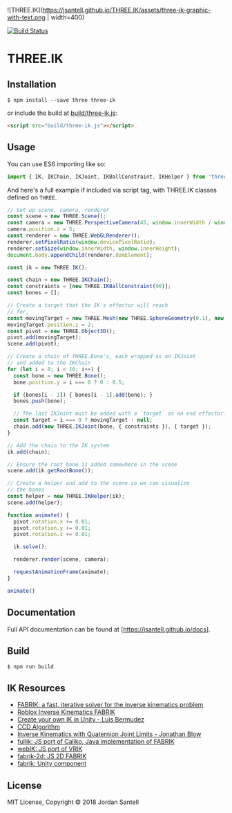 ![THREE.IK](https://jsantell.github.io/THREE.IK/assets/three-ik-graphic-with-text.png | width=400)

[![Build Status](http://img.shields.io/npm/v/three-ik.svg?style=flat-square)](https://www.npmjs.org/package/three-ik)

# THREE.IK

## Installation

`$ npm install --save three three-ik`

or include the build at [build/three-ik.js](build/three-ik.js):

```html
<script src="build/three-ik.js"></script>
```

## Usage

You can use ES6 importing like so:

```js
import { IK, IKChain, IKJoint, IKBallConstraint, IKHelper } from 'three-ik';
```

And here's a full example if included via script tag, with THREE.IK classes
defined on `THREE`.

```js
// Set up scene, camera, renderer
const scene = new THREE.Scene();
const camera = new THREE.PerspectiveCamera(45, window.innerWidth / window.innerHeight, 0.01, 100);
camera.position.z = 5;
const renderer = new THREE.WebGLRenderer();
renderer.setPixelRatio(window.devicePixelRatio);
renderer.setSize(window.innerWidth, window.innerHeight);
document.body.appendChild(renderer.domElement);

const ik = new THREE.IK();

const chain = new THREE.IKChain();
const constraints = [new THREE.IKBallConstraint(90)];
const bones = [];

// Create a target that the IK's effector will reach
// for.
const movingTarget = new THREE.Mesh(new THREE.SphereGeometry(0.1), new THREE.MeshBasicMaterial({ color: 0xff0000 }));
movingTarget.position.z = 2;
const pivot = new THREE.Object3D();
pivot.add(movingTarget);
scene.add(pivot);

// Create a chain of THREE.Bone's, each wrapped as an IKJoint
// and added to the IKChain
for (let i = 0; i < 10; i++) {
  const bone = new THREE.Bone();
  bone.position.y = i === 0 ? 0 : 0.5;

  if (bones[i - 1]) { bones[i - 1].add(bone); }
  bones.push(bone);

  // The last IKJoint must be added with a `target` as an end effector.
  const target = i === 9 ? movingTarget : null;
  chain.add(new THREE.IKJoint(bone, { constraints }), { target });
}

// Add the chain to the IK system
ik.add(chain);

// Ensure the root bone is added somewhere in the scene
scene.add(ik.getRootBone());

// Create a helper and add to the scene so we can visualize
// the bones
const helper = new THREE.IKHelper(ik);
scene.add(helper);

function animate() {
  pivot.rotation.x += 0.01;
  pivot.rotation.y += 0.01;
  pivot.rotation.z += 0.01;

  ik.solve();

  renderer.render(scene, camera);

  requestAnimationFrame(animate);
}

animate()
```

## Documentation

Full API documentation can be found at [https://jsantell.github.io/docs].

## Build

`$ npm run build`

## IK Resources

* [FABRIK: a fast, iterative solver for the inverse kinematics problem](http://www.andreasaristidou.com/FABRIK.html)
* [Roblox Inverse Kinematics FABRIK](http://wiki.roblox.com/index.php?title=Inverse_kinematics#FABRIK)
* [Create your own IK in Unity - Luis Bermudez](https://medium.com/unity3danimation/create-your-own-ik-in-unity3d-989debd86770)
* [CCD Algorithm](https://sites.google.com/site/auraliusproject/ccd-algorithm)
* [Inverse Kinematics with Quaternion Joint Limits - Jonathan Blow](http://number-none.com/product/IK%20with%20Quaternion%20Joint%20Limits/index.html)
* [fullik: JS port of Caliko, Java implementation of FABRIK](https://github.com/lo-th/fullik)
* [webIK: JS port of VRIK](https://github.com/etiennepinchon/webIK)
* [fabrik-2d: JS 2D FABRIK](https://github.com/RGBboy/fabrik-2d)
* [fabrik: Unity component](https://github.com/Tannz0rz/FABRIK)

## License

MIT License, Copyright © 2018 Jordan Santell
